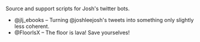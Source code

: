 Source and support scripts for Josh's twitter bots.

* @jlj\_ebooks – Turning @joshleejosh's tweets into something only slightly less coherent.
* @FloorIsX – The floor is lava! Save yourselves!


